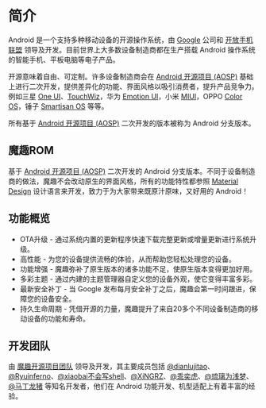 # 简介

Android 是一个支持多种移动设备的开源操作系统，由 [Google](https://www.google.com/about/) 公司和 [开放手机联盟](https://www.openhandsetalliance.com) 领导及开发。目前世界上大多数设备制造商都在生产搭载 Android 操作系统的智能手机、平板电脑等电子产品。

开源意味着自由、可定制。许多设备制造商会在 [Android 开源项目 (AOSP)](https://source.android.com/) 基础上进行二次开发，提供差异化的功能、界面风格以吸引消费者，提升产品竞争力。例如三星 [One UI](https://www.samsung.com/global/galaxy/apps/one-ui/)、[TouchWiz](https://baike.baidu.com/item/TouchWiz)，华为 [Emotion UI](https://baike.baidu.com/item/EMUI)，小米 [MIUI](https://baike.baidu.com/item/MIUI)，OPPO [Color OS](https://baike.baidu.com/item/ColorOS)，锤子 [Smartisan OS](https://baike.baidu.com/item/Smartisan%20OS) 等等。

所有基于 [Android 开源项目 (AOSP)](https://source.android.com/) 二次开发的版本被称为 Android 分支版本。

## 魔趣ROM

基于 [Android 开源项目 (AOSP)](https://source.android.com/) 二次开发的 Android 分支版本。不同于设备制造商的做法，魔趣不会改动原生的界面风格，所有的功能特性都参照 [Material Design](https://material.io/) 设计语言来开发，致力于为大家带来既原汁原味，又好用的 Android！

## 功能概览

* OTA升级 - 通过系统内置的更新程序快速下载完整更新或增量更新进行系统升级。
* 高性能 - 为您的设备提供流畅的体验，从而帮助您轻松处理您的设备。
* 功能增强 - 魔趣弥补了原生版本的诸多功能不足，使原生版本变得更加好用。
* 多彩主题 - 通过内建的主题管理器自定义您的设备外观，使它变得丰富多彩。
* 最新安全补丁 - 当 Google 发布每月安全补丁之后，魔趣会第一时间跟进，保障您的设备安全。
* 持久生命周期 - 凭借开源的力量，魔趣提升了来自20多个不同设备制造商的移动设备的功能和寿命。

## 开发团队

由 [魔趣开源项目团队](https://bbs.mokeedev.com/groups/developers) 领导及开发，其主要成员包括 [@dianlujitao](https://weibo.com/dianlujitao)、[@Ryuinferno](https://forum.xda-developers.com/member.php?u=4576707)、[@xiaobai不会写shell](https://weibo.com/u/3138080394)、[@XiNGRZ](https://weibo.com/xingrz)、[@乖奕虎](https://weibo.com/guaiyihu)、[@琉璃为浅梦](https://weibo.com/tingyiisaac)、[@马丁龙猪](https://weibo.com/martincz) 等知名开发者，他们在 Android 功能开发、机型适配上有着丰富的经验。

